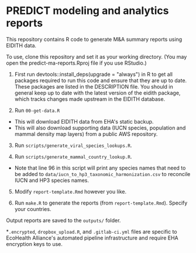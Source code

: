 # PREDICT modeling and analytics reports

This repository contains R code to generate M&A summary reports using EIDITH data.

To use, clone this repository and set it as your working directory. (You may open the predict-ma-reports.Rproj file if you use RStudio.)

1. First run devtools::install_deps(upgrade = "always") in R to get all packages required to run this code and ensure that they are up to date. These packages are listed in the DESCRIPTION file. You should in general keep up to date with the latest version of the eidith package, which tracks changes made upstream in the EIDITH database.

2. Run `00-get-data.R` 
  - This will download EIDITH data from EHA's static backup.
  - This will also download supporting data (IUCN species, population and mammal density map layers) from a public AWS repository.
  
3. Run `scripts/generate_viral_species_lookups.R`. 

4. Run `scripts/generate_mammal_country_lookup.R`. 
  - Note that line 96 in this script will print any species names that need to be added to `data/iucn_to_hp3_taxonomic_harmonization.csv` to reconcile IUCN and HP3 species names.

5. Modify `report-template.Rmd` however you like.

6. Run `make.R` to generate the reports (from `report-template.Rmd`). Specify your countries.

Output reports are saved to the `outputs/` folder. 

*`.encrypted`, `dropbox_upload.R`, and `.gitlab-ci.yml` files are specific to EcoHealth Alliance's automated pipeline infrastructure and require EHA encryption keys to use.
